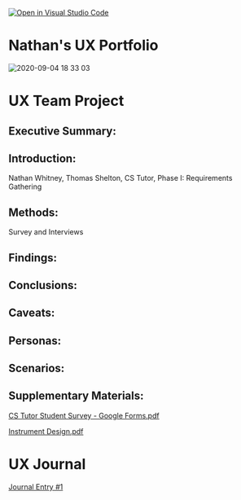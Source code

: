 [![Open in Visual Studio Code](https://classroom.github.com/assets/open-in-vscode-f059dc9a6f8d3a56e377f745f24479a46679e63a5d9fe6f495e02850cd0d8118.svg)](https://classroom.github.com/online_ide?assignment_repo_id=6804810&assignment_repo_type=AssignmentRepo)

# Nathan's UX Portfolio

![2020-09-04 18 33 03](https://user-images.githubusercontent.com/86084524/155828296-9e916e50-20c0-4194-987f-6b337a1e9874.jpg)

# UX Team Project

## Executive Summary:

## Introduction:

Nathan Whitney, Thomas Shelton, CS Tutor, Phase I: Requirements Gathering

## Methods:

Survey and Interviews

## Findings:

## Conclusions:

## Caveats:

## Personas:

## Scenarios:

## Supplementary Materials:

[CS Tutor Student Survey - Google Forms.pdf](https://github.com/UsabilityEngineering/ux-portfolio-the29ster/files/8209449/CS.Tutor.Student.Survey.-.Google.Forms.pdf)

[Instrument Design.pdf](https://github.com/UsabilityEngineering/ux-portfolio-the29ster/files/8209453/Instrument.Design.pdf)

# UX Journal

[Journal Entry #1](j01/)
